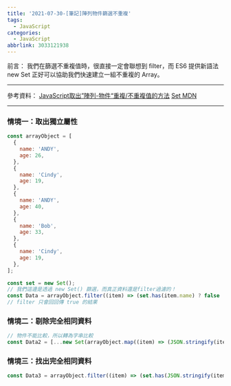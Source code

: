 ```yaml
---
title: '2021-07-30-[筆記]陣列物件篩選不重複'
tags:
  - JavaScript
categories:
  - JavaScript
abbrlink: 3033121938
---
```

前言：
我們在篩選不重複值時，很直接一定會聯想到 filter，而 ES6 提供新語法 new Set 正好可以協助我們快速建立一組不重複的 Array。

<!-- more -->
---
參考資料：
[JavaScript取出”陣列-物件“重複/不重複值的方法](https://guahsu.io/2018/04/JavaScript-Duplicates-Array-Object/)
[Set MDN](https://developer.mozilla.org/zh-TW/docs/Web/JavaScript/Reference/Global_Objects/Set)

---
### 情境一：取出獨立屬性

```jsx
const arrayObject = [
  {
    name: 'ANDY',
    age: 26,
  },
  {
    name: 'Cindy',
    age: 19,
  },
  {
    name: 'ANDY',
    age: 40,
  },
  {
    name: 'Bob',
    age: 33,
  },
  {
    name: 'Cindy',
    age: 19,
  },
];

const set = new Set();
// 我們這邊是透過 new Set() 篩選，而真正資料還是filter過濾的！
const Data = arrayObject.filter((item) => (set.has(item.name) ? false : set.add(item.name)));
// filter 只會回回傳 true 的結果
```

### 情境二：剔除完全相同資料

```jsx
// 物件不能比較，所以轉為字串比較
const Data2 = [...new Set(arrayObject.map((item) => (JSON.stringify(item))))].map((item) => (JSON.parse(item)));
```

### 情境三：找出完全相同資料

```jsx
const Data3 = arrayObject.filter((item) => (set.has(JSON.stringify(item)) ? true : (set.add(JSON.stringify(item)), false)));
```